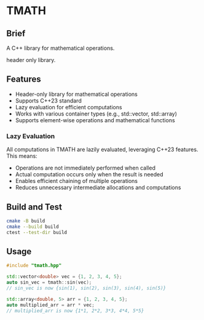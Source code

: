 # TMATH
## Brief
A C++ library for mathematical operations.

header only library.


## Features

- Header-only library for mathematical operations
- Supports C++23 standard
- Lazy evaluation for efficient computations
- Works with various container types (e.g., std::vector, std::array)
- Supports element-wise operations and mathematical functions

### Lazy Evaluation

All computations in TMATH are lazily evaluated, leveraging C++23 features. This means:

- Operations are not immediately performed when called
- Actual computation occurs only when the result is needed
- Enables efficient chaining of multiple operations
- Reduces unnecessary intermediate allocations and computations



## Build and Test

```bash
cmake -B build 
cmake --build build
ctest --test-dir build
```
## Usage

```cpp
#include "tmath.hpp"

std::vector<double> vec = {1, 2, 3, 4, 5};
auto sin_vec = tmath::sin(vec); 
// sin_vec is now {sin(1), sin(2), sin(3), sin(4), sin(5)}

std::array<double, 5> arr = {1, 2, 3, 4, 5};
auto multiplied_arr = arr * vec;
// multiplied_arr is now {1*1, 2*2, 3*3, 4*4, 5*5}
```

